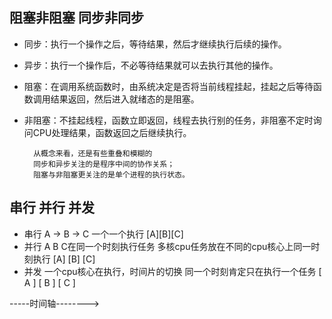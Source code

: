 
## 阻塞非阻塞 同步非同步 




* 同步：执行一个操作之后，等待结果，然后才继续执行后续的操作。

* 异步：执行一个操作后，不必等待结果就可以去执行其他的操作。

* 阻塞：在调用系统函数时，由系统决定是否将当前线程挂起，挂起之后等待函数调用结果返回，然后进入就绪态的是阻塞。

* 非阻塞：不挂起线程，函数立即返回，线程去执行别的任务，非阻塞不定时询问CPU处理结果，函数返回之后继续执行。


        从概念来看，还是有些重叠和模糊的 
        同步和异步关注的是程序中间的协作关系；
        阻塞与非阻塞更关注的是单个进程的执行状态。



## 串行 并行 并发 


* 串行 A -> B -> C 一个一个执行
    [A][B][C]
* 并行 A B C在同一个时刻执行任务  多核cpu任务放在不同的cpu核心上同一时刻执行
    [A]
    [B]
    [C]
* 并发 一个cpu核心在执行，时间片的切换 同一个时刻肯定只在执行一个任务
    [ A ]
      [ B ]
      [  C ]

-----时间轴-------->